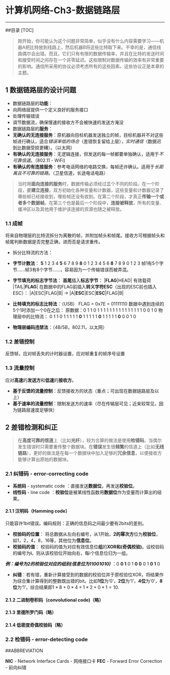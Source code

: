 # 计算机网络-Ch3-数据链路层

---
##目录
[TOC]

> 刚开始，你可能认为这个问题非常简单，似乎没有什么内容需要学习——机器A把比特放到线路上，然后机器B将这些比特取下来。不幸的是，通信线路偶尔会出错。而且，它们只有有限的数据传输率，并且在比特的发送时间和接受时间之间存在一个非零延迟。这些限制对数据传输的效率有非常重要的影响。通信所采用的协议必须考虑所有的这些因素。这些协议正是本章的主题。

## 1 数据链路层的设计问题

- 数据链路层的**功能**：
 - 向网络层提供一个定义良好的服务接口
 - 处理传输错误
 - 调节数据流，确保慢速的接收方不会被快速的发送方淹没
- 数据链路层的**服务**：
 - **无确认的无连接服务**：原机器向目标机器发送独立的帧，目标机器并不对这些帧进行确认，适合*错误率低的场合*（差错恢复留给上层），*实时通信*（数据迟到比数据受损更糟）。（以太网）
 - **有确认的无连接服务**：无逻辑连接，但发送的每一帧都要单独确认，适用于*不可靠信道*。（802.11 - WiFi)
 - **有确认的有连接服务**：参考电话网络的电路交换，每帧还许确认。适用于*长距离且不可靠的链路*。（卫星信道，长途电话电路）

> 当时用**面向连接的服务**时，数据传输必须经过**三**个不同的阶段。在一个阶段，要**建立连接**，双方初始化各种变量和计数器，这些变量和计数器记录了哪些帧已经接收到，哪些帧还没有收到。在第二个阶段，才真正**传输一个或者多个数据帧**。在第三个也是最后一个阶段中，**连接被释放**，所有的变量、缓冲区以及其他用于维护该连接的资源也随之被释放。

### 1.1 成帧 
将来自物理层的比特流拆分为离散的帧，并附加帧头和帧尾。接收方可根据帧头和帧尾判断数据是否完整正确，进而否是请求重传。

- 拆分比特流的方法：
 - **字节计数法**：
 **5** 1 2 3 4 **5** 6 7 8 9 **8** 0 1 2 3 4 5 6 **8** 7 8 9 0 1 2 3
 帧1有5个字节……帧3有8个字节……，容易因为一个传输错误而被弄混。

 - **字节填充的标志字节法**：
 **首尾**插入**标志字节**： |**FLAG**|HEAD| 有效载荷 |TAIL|**FLAG**|
 在数据中的FLAG前插入**转义字符ESC**（出现的ESC前也插入ESC）：
|A|ESC|FLAG|B| → |A|**ESC**|ESC|**ESC**|FLAG|B|

 - **比特填充的标志比特法**：（USB）
  FLAG = 0x7E = 01111110
  数据中遇到连续的5个1时添加一个0在之后：
  原数据：0 1 1 0 1 1 1 1 1 1 1 1 1 1 1 1 1 1 1  0 0 1 0 
  物理层中的比特流： 0 1 1 0 1 1 1 1 1 **0** 1 1 1 1 1 **0** 1 1 1 1 1 **0** 0 0 1 0

 - **物理层编码违禁法**：（4B/5B，802.11，以太网）

### 1.2 差错控制
反馈帧，应对帧丢失的计时器设置，应对帧重复的帧序号设置
### 1.3 流量控制
应对**高速**的**发送方**和**低速**的**接收方**。

 - **基于反馈的流量控制**：反馈接收方的状态（重点；可出现在数据链路层及以上）
 - **基于速率的流量控制**：限制发送方的速率（尽在传输层可见；近来较常见，因为链路层速度足够快）
 
## 2 差错检测和纠正
> 在**高度可靠的信道**上（比如**光纤**），较为合算的做法是使用**检错码**，当偶尔发生错误时只需要重传整个数据块。在**错误**发生很**频繁**的信道上（比如**无线链路**），更好的做法是在每一个数据块中加入足够的**冗余信息**，以便接收方能够计算出原始的数据块。
### 2.1 纠错码 - error-correcting code
- **系统码** - systematic code ：直接发送**数据位**，再发送**校验位**。
- **线性码** - line code ：**校验位**是被某线性函数用**数据位**作为变量而计算出的结果。

#### 2.1.1 汉明码（Hamming code）
只能容许1bit错误。编码规则：正确的信息码之间最少要有2bits的差别。

- **校验码的位置**：
  将总数据从左向右编号，从1开始，**2的幂次方**位为**校验位**，如1，2，4，8，16等，其他位为**信息位**。
- **校验码的值**：
  校验码的值为对应有效信息位**组**的**XOR和(奇偶校验)**。设校验码的编号为**i**，则从该校验位开始向右，每i个信息位归为一组。

***例：编号为2的校验位对应的组别(信息位为11001010)*** ：0 **0 1** 0 1 **0 0** 0 1 **0 1** 0

- **纠错**：若有错，重新计算接受到的数据的校验位并于原校验位XOR，将结果作为综合集计算得到的整数既出错的bit。比如**1位**为‘0’，**2位**为‘1’，**4位**为‘0’，**8位**为‘1’，综合结果即$1*8+0*4+1*2+0*1=10$.
 
#### 2.1.2 二进制卷积码（convolutional code)（略）
#### 2.1.3 里德所罗门码（略）
#### 2.1.4 低密度奇偶校验码（略）

### 2.2 检错码 - error-detecting code









##ABBREVIATION

**NIC** - Network Interface Cards - 网络接口卡
**FEC** - Forward Error Correction - 前向纠错
